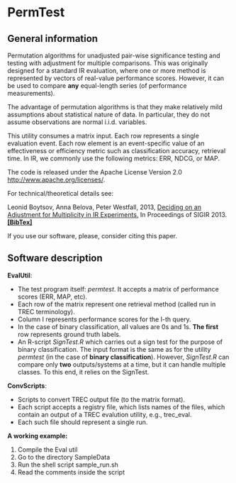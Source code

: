 PermTest
========


General information
------------------

Permutation algorithms for unadjusted pair-wise significance testing and testing with adjustment for multiple comparisons. This was originally designed for a standard IR evaluation, where one or more method is represented by vectors of real-value performance scores. However, it can be used to compare **any** equal-length series (of performance measurements). 

The advantage of permutation algorithms is that they make relatively mild assumptions about statistical nature of data. In particular, they do not assume observations are normal i.i.d. variables.

This utility consumes a matrix input. Each row represents a single evaluation event. Each row element is an event-specific value of an effectiveness or efficiency metric such as classification accuracy, retrieval time. In IR, we commonly use the following metrics: ERR, NDCG, or MAP. 

The code is released under the Apache License Version 2.0 http://www.apache.org/licenses/.


 For technical/theoretical details see:
 
   Leonid Boytsov, Anna Belova, Peter Westfall, 2013, 
   [Deciding on an Adjustment for Multiplicity in IR Experiments.](http://boytsov.info/pubs/sigir2013.pdf)
   In Proceedings of SIGIR 2013. [**[BibTex]**](http://dblp.uni-trier.de/rec/bibtex/conf/sigir/BoytsovBW13)
   
 If you use our software, please, consider citing this paper.


Software description
------------------

**EvalUtil**:  

 * The test program itself: _permtest_. It accepts a matrix of performance scores (ERR, MAP, etc).  
 * Each row of the matrix represent one retrieval method (called run in TREC terminology).  
 * Column I represents performance scores for the I-th query.  
 * In the case of binary classification, all values are 0s and 1s. **The first** row represents ground truth labels.  
 * An R-script _SignTest.R_ which carries out a sign test for the purpose of binary classification. The input format is the same as for the utility _permtest_ (in the case of **binary classification**). However, _SignTest.R_ can compare only **two** outputs/systems at a time, but it can handle multiple classes. To this end, it relies on the SignTest.

**ConvScripts**:
 
 * Scripts to convert TREC output file (to the matrix format).  
 * Each script accepts a registry file, which lists names of the files, which contain an output of a TREC evalution utility, e.g., trec_eval.   
 * Each such file should represent a single run.  

**A working example:**

    
 1) Compile the Eval util  
 2) Go to the directory SampleData  
 3) Run the shell script sample_run.sh  
 4) Read the comments inside the script  



